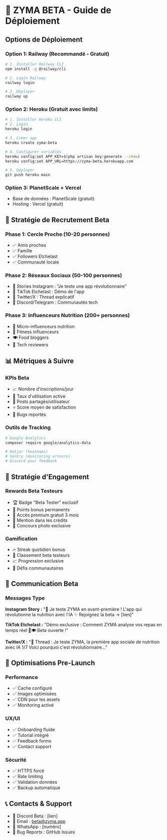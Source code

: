 # 🚀 ZYMA BETA - Guide de Déploiement

## Options de Déploiement

### Option 1: Railway (Recommandé - Gratuit)
```bash
# 1. Installer Railway CLI
npm install -g @railway/cli

# 2. Login Railway
railway login

# 3. Déployer
railway up
```

### Option 2: Heroku (Gratuit avec limits)
```bash
# 1. Installer Heroku CLI
# 2. Login
heroku login

# 3. Créer app
heroku create zyma-beta

# 4. Configurer variables
heroku config:set APP_KEY=$(php artisan key:generate --show)
heroku config:set APP_URL=https://zyma-beta.herokuapp.com

# 5. Déployer
git push heroku main
```

### Option 3: PlanetScale + Vercel
- Base de données : PlanetScale (gratuit)
- Hosting : Vercel (gratuit)

## 🎯 Stratégie de Recrutement Beta

### Phase 1: Cercle Proche (10-20 personnes)
- ✅ Amis proches
- ✅ Famille  
- ✅ Followers Etchelast
- ✅ Communauté locale

### Phase 2: Réseaux Sociaux (50-100 personnes)
- 📱 Stories Instagram : "Je teste une app révolutionnaire"
- 🎥 TikTok Etchelast : Démo de l'app
- 📱 Twitter/X : Thread explicatif
- 💬 Discord/Telegram : Communautés tech

### Phase 3: Influenceurs Nutrition (200+ personnes)
- 🥗 Micro-influenceurs nutrition
- 💪 Fitness influenceurs  
- 🍽️ Food bloggers
- 📱 Tech reviewers

## 📊 Métriques à Suivre

### KPIs Beta
- 📈 Nombre d'inscriptions/jour
- 📱 Taux d'utilisation active
- 📸 Posts partagés/utilisateur
- ⭐ Score moyen de satisfaction
- 🐛 Bugs reportés

### Outils de Tracking
```bash
# Google Analytics
composer require google/analytics-data

# Hotjar (heatmaps)
# Sentry (monitoring erreurs)
# Discord pour feedback
```

## 🎁 Stratégie d'Engagement

### Rewards Beta Testeurs
- 🏆 Badge "Beta Tester" exclusif
- 💎 Points bonus permanents
- 🎁 Accès premium gratuit 3 mois
- 📱 Mention dans les crédits
- 🎉 Concours photo exclusive

### Gamification
- 🔥 Streak quotidien bonus
- 🏅 Classement beta testeurs
- 📈 Progression exclusive
- 🎯 Défis communautaires

## 📱 Communication Beta

### Messages Type
**Instagram Story :**
"🚀 Je teste ZYMA en avant-première ! L'app qui révolutionne la nutrition avec l'IA ✨ Rejoignez la beta → [lien]"

**TikTok Etchelast :**
"Démo exclusive : Comment ZYMA analyse vos repas en temps réel 🤖🍽️ Beta ouverte !"

**Twitter/X :**
"🧵 Thread : Je teste ZYMA, la première app sociale de nutrition avec IA 
1/7 Voici pourquoi c'est révolutionnaire..."

## 🔧 Optimisations Pre-Launch

### Performance
- ✅ Cache configuré
- ✅ Images optimisées  
- ✅ CDN pour les assets
- ✅ Monitoring activé

### UX/UI
- ✅ Onboarding fluide
- ✅ Tutorial intégré
- ✅ Feedback forms
- ✅ Contact support

### Sécurité
- ✅ HTTPS forcé
- ✅ Rate limiting
- ✅ Validation données
- ✅ Backup automatique

## 📞 Contacts & Support

- 💬 Discord Beta : [lien]
- 📧 Email : beta@zyma.app
- 📱 WhatsApp : [numéro]
- 🐛 Bug Reports : GitHub Issues 